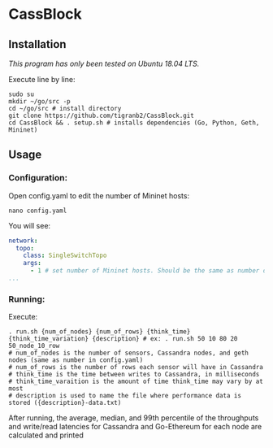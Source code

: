 # CassBlock
## Installation
_This program has only been tested on Ubuntu 18.04 LTS._     
     
Execute line by line:
```shell
sudo su 
mkdir ~/go/src -p
cd ~/go/src # install directory 
git clone https://github.com/tigranb2/CassBlock.git
cd CassBlock && . setup.sh # installs dependencies (Go, Python, Geth, Mininet)
```

## Usage
### Configuration: 
Open config.yaml to edit the number of Mininet hosts:
```shell
nano config.yaml
```
You will see:
```yaml
network:
  topo:
    class: SingleSwitchTopo
    args:
      - 1 # set number of Mininet hosts. Should be the same as number of nodes
...
```    

### Running:
Execute:
```shell
. run.sh {num_of_nodes} {num_of_rows} {think_time} {think_time_variation} {description} # ex: . run.sh 50 10 80 20 50_node_10_row
# num_of_nodes is the number of sensors, Cassandra nodes, and geth nodes (same as number in config.yaml)
# num_of_rows is the number of rows each sensor will have in Cassandra
# think_time is the time between writes to Cassandra, in milliseconds
# think_time_varaition is the amount of time think_time may vary by at most
# description is used to name the file where performance data is stored ({description}-data.txt)
```

After running, the average, median, and 99th percentile of the throughputs and write/read latencies for Cassandra and Go-Ethereum for each node are calculated and printed
